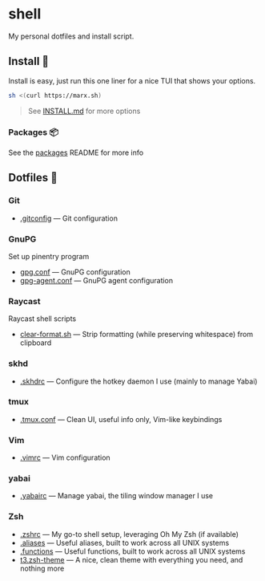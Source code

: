 # shell
My personal dotfiles and install script.

## Install 🚀
Install is easy, just run this one liner for a nice TUI that shows your options.
```bash
sh <(curl https://marx.sh)
```
> See [INSTALL.md](INSTALL.md) for more options

### Packages 📦
See the [packages](packages) README for more info

## Dotfiles 🧩
### Git
- [.gitconfig](git/gitconfig) — Git configuration

### GnuPG
Set up pinentry program
- [gpg.conf](gnupg/gpg.conf) — GnuPG configuration
- [gpg-agent.conf](gnupg/gpg-agent.conf) — GnuPG agent configuration

### Raycast
Raycast shell scripts
- [clear-format.sh](raycast/clear-format.sh) — Strip formatting (while preserving whitespace) from clipboard

### skhd
- [.skhdrc](skhd/skhdrc) — Configure the hotkey daemon I use (mainly to manage Yabai)

### tmux
- [.tmux.conf](tmux/tmux.conf) — Clean UI, useful info only, Vim-like keybindings

### Vim
- [.vimrc](vim/vimrc) — Vim configuration

### yabai
- [.yabairc](yabai/yabairc) — Manage yabai, the tiling window manager I use

### Zsh
- [.zshrc](zsh/zshrc) — My go-to shell setup, leveraging Oh My Zsh (if available)
- [.aliases](zsh/aliases) — Useful aliases, built to work across all UNIX systems
- [.functions](zsh/functions) — Useful functions, built to work across all UNIX systems
- [t3.zsh-theme](zsh/t3.zsh-theme) — A nice, clean theme with everything you need, and nothing more